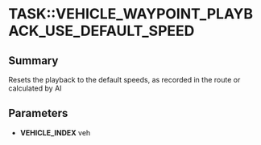 # TASK::VEHICLE_WAYPOINT_PLAYBACK_USE_DEFAULT_SPEED

## Summary
Resets the playback to the default speeds, as recorded in the route or calculated by AI

## Parameters
* **VEHICLE_INDEX** veh